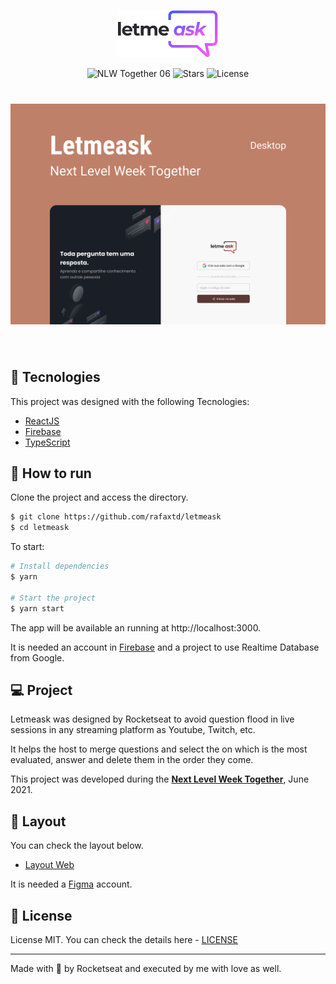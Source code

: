 <p align="center">
  <img alt="Letmeask" src="./src/assets/images/logo.svg" width="160px">
</p>

<p align="center">
  <img src="https://img.shields.io/static/v1?label=NLW&message=06&color=8257E5&labelColor=000000" alt="NLW Together 06" />
  
  <img src="https://img.shields.io/github/stars/rocketseat-education/nlw-06-reactjs?label=stars&message=MIT&color=8257E5&labelColor=000000" alt="Stars">

  <img  src="https://img.shields.io/static/v1?label=license&message=MIT&color=8257E5&labelColor=000000" alt="License">   
</p>

<h1 align="center">
    <img alt="Letmeask" src="./src/assets/images/letmeask-cover.png" />
</h1>

<br>

## 🧪 Tecnologies

This project was designed with the following Tecnologies:

- [ReactJS](https://reactjs.org)
- [Firebase](https://firebase.google.com/)
- [TypeScript](https://www.typescriptlang.org/)

## 🚀 How to run

Clone the project and access the directory.

```bash
$ git clone https://github.com/rafaxtd/letmeask
$ cd letmeask
```

To start:
```bash
# Install dependencies
$ yarn

# Start the project
$ yarn start
```
The app will be available an running at http://localhost:3000.

It is needed an account in [Firebase](https://firebase.google.com/) and a project to use Realtime Database from Google.

## 💻 Project

Letmeask was designed by Rocketseat to avoid question flood in live sessions in any streaming platform as Youtube, Twitch, etc. 

It helps the host to merge questions and select the on which is the most evaluated, answer and delete them in the order they come.

This project was developed during the **[Next Level Week Together](https://nextlevelweek.com/)**, June 2021.


## 🔖 Layout

You can check the layout below.

- [Layout Web](https://www.figma.com/file/u0BQK8rCf2KgzcukdRRCWh/Letmeask/duplicate) 

It is needed a [Figma](http://figma.com/) account.

## 📝 License

License MIT. You can check the details here - [LICENSE](LICENSE.md) 

---

Made with 💜 by Rocketseat and executed by me with love as well.
